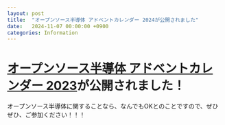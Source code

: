 ```yaml
---
layout: post
title:  "オープンソース半導体 アドベントカレンダー 2024が公開されました"
date:   2024-11-07 00:00:00 +0900
categories: Information
---
```


# [オープンソース半導体 アドベントカレンダー 2023](https://qiita.com/advent-calendar/2024/osssilicon)が公開されました！

オープンソース半導体に関することなら、なんでもOKとのことですので、ぜひぜひ、ご参加ください！！！
